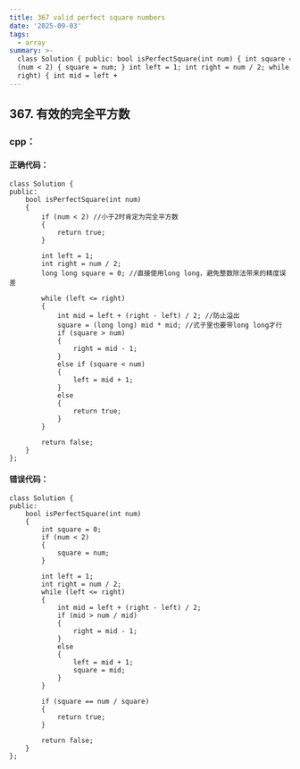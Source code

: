 ```yaml
---
title: 367 valid perfect square numbers
date: '2025-09-03'
tags:
  - array
summary: >-
  class Solution { public: bool isPerfectSquare(int num) { int square = 0; if
  (num < 2) { square = num; } int left = 1; int right = num / 2; while (left <=
  right) { int mid = left +
---
```

## 367. 有效的完全平方数
### cpp：
#### 正确代码：
    
    class Solution {
    public:
        bool isPerfectSquare(int num)
        {
            if (num < 2) //小于2时肯定为完全平方数
            {
                return true;
            }
            
            int left = 1;
            int right = num / 2;
            long long square = 0; //直接使用long long，避免整数除法带来的精度误差
    
            while (left <= right)
            {
                int mid = left + (right - left) / 2; //防止溢出
                square = (long long) mid * mid; //式子里也要带long long才行
                if (square > num)
                {
                    right = mid - 1;
                }
                else if (square < num)
                {
                    left = mid + 1;
                }
                else
                {
                    return true;
                }
            }
    
            return false;
        }
    };

#### 错误代码：

    class Solution {
    public:
        bool isPerfectSquare(int num)
        {
            int square = 0;
            if (num < 2)
            {
                square = num;
            }
            
            int left = 1;
            int right = num / 2;
            while (left <= right)
            {
                int mid = left + (right - left) / 2;
                if (mid > num / mid)
                {
                    right = mid - 1;
                }
                else
                {
                    left = mid + 1;
                    square = mid;
                }
            }
    
            if (square == num / square)
            {
                return true;
            }
            
            return false;
        }
    };
